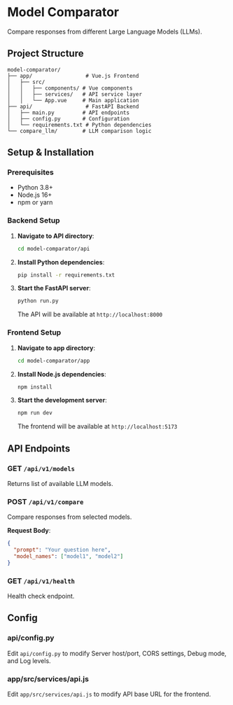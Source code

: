# Model Comparator

Compare responses from different Large Language Models (LLMs).

## Project Structure
```
model-comparator/
├── app/                 # Vue.js Frontend
│   ├── src/
│   │   ├── components/ # Vue components
│   │   ├── services/   # API service layer
│   │   └── App.vue     # Main application
├── api/                 # FastAPI Backend
│   ├── main.py         # API endpoints
│   ├── config.py       # Configuration
│   └── requirements.txt # Python dependencies
└── compare_llm/        # LLM comparison logic
```

## Setup & Installation

### Prerequisites

- Python 3.8+
- Node.js 16+
- npm or yarn

### Backend Setup

1. **Navigate to API directory**:
   ```bash
   cd model-comparator/api
   ```

2. **Install Python dependencies**:
   ```bash
   pip install -r requirements.txt
   ```

3. **Start the FastAPI server**:
   ```bash
   python run.py
   ```
   
   The API will be available at `http://localhost:8000`

### Frontend Setup

1. **Navigate to app directory**:
   ```bash
   cd model-comparator/app
   ```

2. **Install Node.js dependencies**:
   ```bash
   npm install
   ```

3. **Start the development server**:
   ```bash
   npm run dev
   ```
   
   The frontend will be available at `http://localhost:5173`

## API Endpoints

### GET `/api/v1/models`
Returns list of available LLM models.

### POST `/api/v1/compare`
Compare responses from selected models.

**Request Body**:
```json
{
  "prompt": "Your question here",
  "model_names": ["model1", "model2"]
}
```

### GET `/api/v1/health`
Health check endpoint.

## Config

### api/config.py
Edit `api/config.py` to modify Server host/port, CORS settings, Debug mode, and Log levels.

### app/src/services/api.js
Edit `app/src/services/api.js` to modify API base URL for the frontend.
